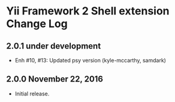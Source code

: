 Yii Framework 2 Shell extension Change Log
==========================================

2.0.1 under development
-----------------------

- Enh #10, #13: Updated psy version (kyle-mccarthy, samdark)


2.0.0 November 22, 2016
-----------------------

- Initial release.

